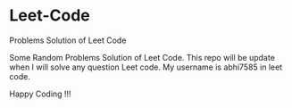 # Leet-Code
Problems Solution of Leet Code


Some Random Problems Solution of Leet Code. This repo will be update when I will solve any question Leet code.
My username is abhi7585 in leet code.

Happy Coding !!!
